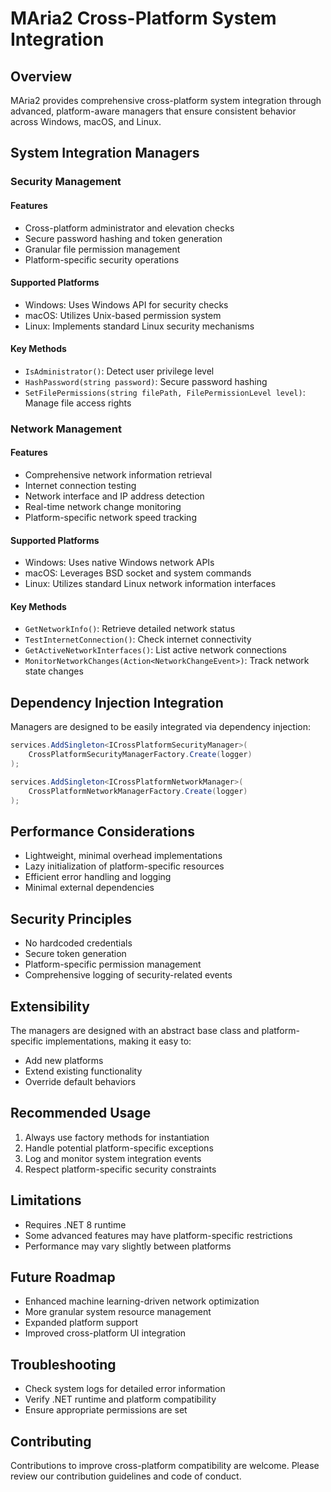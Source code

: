 # MAria2 Cross-Platform System Integration

## Overview

MAria2 provides comprehensive cross-platform system integration through advanced, platform-aware managers that ensure consistent behavior across Windows, macOS, and Linux.

## System Integration Managers

### Security Management

#### Features
- Cross-platform administrator and elevation checks
- Secure password hashing and token generation
- Granular file permission management
- Platform-specific security operations

#### Supported Platforms
- Windows: Uses Windows API for security checks
- macOS: Utilizes Unix-based permission system
- Linux: Implements standard Linux security mechanisms

#### Key Methods
- `IsAdministrator()`: Detect user privilege level
- `HashPassword(string password)`: Secure password hashing
- `SetFilePermissions(string filePath, FilePermissionLevel level)`: Manage file access rights

### Network Management

#### Features
- Comprehensive network information retrieval
- Internet connection testing
- Network interface and IP address detection
- Real-time network change monitoring
- Platform-specific network speed tracking

#### Supported Platforms
- Windows: Uses native Windows network APIs
- macOS: Leverages BSD socket and system commands
- Linux: Utilizes standard Linux network information interfaces

#### Key Methods
- `GetNetworkInfo()`: Retrieve detailed network status
- `TestInternetConnection()`: Check internet connectivity
- `GetActiveNetworkInterfaces()`: List active network connections
- `MonitorNetworkChanges(Action<NetworkChangeEvent>)`: Track network state changes

## Dependency Injection Integration

Managers are designed to be easily integrated via dependency injection:

```csharp
services.AddSingleton<ICrossPlatformSecurityManager>(
    CrossPlatformSecurityManagerFactory.Create(logger)
);

services.AddSingleton<ICrossPlatformNetworkManager>(
    CrossPlatformNetworkManagerFactory.Create(logger)
);
```

## Performance Considerations

- Lightweight, minimal overhead implementations
- Lazy initialization of platform-specific resources
- Efficient error handling and logging
- Minimal external dependencies

## Security Principles

- No hardcoded credentials
- Secure token generation
- Platform-specific permission management
- Comprehensive logging of security-related events

## Extensibility

The managers are designed with an abstract base class and platform-specific implementations, making it easy to:
- Add new platforms
- Extend existing functionality
- Override default behaviors

## Recommended Usage

1. Always use factory methods for instantiation
2. Handle potential platform-specific exceptions
3. Log and monitor system integration events
4. Respect platform-specific security constraints

## Limitations

- Requires .NET 8 runtime
- Some advanced features may have platform-specific restrictions
- Performance may vary slightly between platforms

## Future Roadmap

- Enhanced machine learning-driven network optimization
- More granular system resource management
- Expanded platform support
- Improved cross-platform UI integration

## Troubleshooting

- Check system logs for detailed error information
- Verify .NET runtime and platform compatibility
- Ensure appropriate permissions are set

## Contributing

Contributions to improve cross-platform compatibility are welcome. Please review our contribution guidelines and code of conduct.
